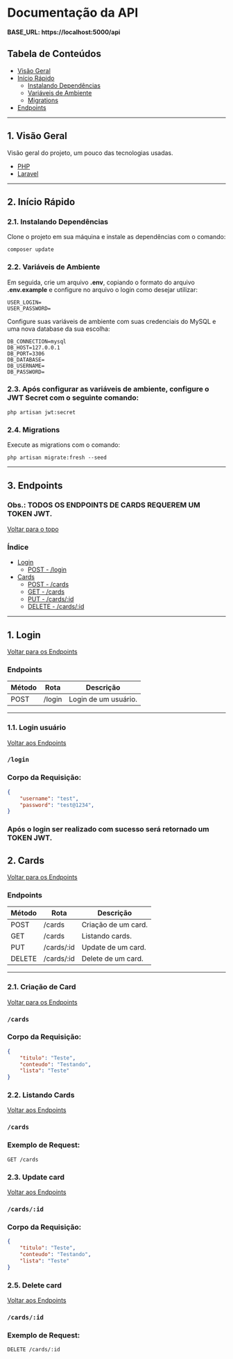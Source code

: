 # Documentação da API

**BASE_URL: https://localhost:5000/api**

## Tabela de Conteúdos

- [Visão Geral](#1-visão-geral)
- [Início Rápido](#2-início-rápido)
    - [Instalando Dependências](#21-instalando-dependências)
    - [Variáveis de Ambiente](#22-variáveis-de-ambiente)
    - [Migrations](#24-migrations)
- [Endpoints](#3-endpoints)

---

## 1. Visão Geral

Visão geral do projeto, um pouco das tecnologias usadas.

- [PHP](https://www.php.net/)
- [Laravel](https://laravel.com/)

---

## 2. Início Rápido

### 2.1. Instalando Dependências

Clone o projeto em sua máquina e instale as dependências com o comando:

```shell
composer update
```

### 2.2. Variáveis de Ambiente

Em seguida, crie um arquivo **.env**, copiando o formato do arquivo **.env.example** e configure no arquivo o login como desejar utilizar:
```
USER_LOGIN=
USER_PASSWORD=
```

Configure suas variáveis de ambiente com suas credenciais do MySQL e uma nova database da sua escolha:
```
DB_CONNECTION=mysql
DB_HOST=127.0.0.1
DB_PORT=3306
DB_DATABASE=
DB_USERNAME=
DB_PASSWORD=
```

### 2.3. Após configurar as variáveis de ambiente, configure o JWT Secret com o seguinte comando:
```shell
php artisan jwt:secret
```

### 2.4. Migrations

Execute as migrations com o comando:

```
php artisan migrate:fresh --seed
```

---

## 3. Endpoints
### Obs.: TODOS OS ENDPOINTS DE CARDS REQUEREM UM TOKEN JWT.

[ Voltar para o topo ](#tabela-de-conteúdos)

### Índice

- [Login](#1-user)
    - [POST - /login](#11-login-de-usuário)
- [Cards](#2-pets)
	- [POST - /cards](#21-criação-de-card)
	- [GET - /cards](#22-listando-cards)
	- [PUT - /cards/:id](#23-update-card)
	- [DELETE - /cards/:id](#25-delete-card)

---

## 1. **Login**
[ Voltar para os Endpoints ](#5-endpoints)

### Endpoints

| Método   | Rota       | Descrição                               |
|----------|------------|-----------------------------------------|
| POST     | /login     | Login de um usuário.                  | 

---

### 1.1. **Login usuário**

[ Voltar aos Endpoints ](#5-endpoints)

### `/login`

### Corpo da Requisição:
```json
{
	"username": "test",
	"password": "test@1234",
}
```
### Após o login ser realizado com sucesso será retornado um TOKEN JWT.


## 2. **Cards**
[ Voltar para os Endpoints ](#5-endpoints)

### Endpoints

| Método   | Rota       | Descrição                               |
|----------|------------|-----------------------------------------|
| POST     | /cards     | Criação de um card.                  |
| GET     | /cards     | Listando cards.                  |
| PUT      | /cards/:id     | Update de um card.                 | 
| DELETE      | /cards/:id     | Delete de um card. 

---

### 2.1. **Criação de Card**

[ Voltar para os Endpoints ](#5-endpoints)

### `/cards`

### Corpo da Requisição:
```json
{
	"titulo": "Teste",
	"conteudo": "Testando",
	"lista": "Teste"
}
```

### 2.2. **Listando Cards**

[ Voltar aos Endpoints ](#5-endpoints)

### `/cards`

### Exemplo de Request:
```
GET /cards
```

### 2.3. **Update card**

[ Voltar aos Endpoints ](#5-endpoints)

### `/cards/:id`

### Corpo da Requisição:
```json
{
	"titulo": "Teste",
	"conteudo": "Testando",
	"lista": "Teste"
}
```

### 2.5. **Delete card**

[ Voltar aos Endpoints ](#5-endpoints)

### `/cards/:id`

### Exemplo de Request:
```
DELETE /cards/:id
```
